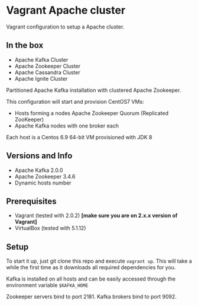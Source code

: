 Vagrant Apache cluster
=============
Vagrant configuration to setup a Apache cluster.

In the box
-------------------------
* Apache Kafka Cluster
* Apache Zookeeper Cluster
* Apache Cassandra Cluster
* Apache Ignite Cluster


Partitioned Apache Kafka installation with clustered Apache Zookeeper.

This configuration will start and provision CentOS7 VMs:

* Hosts forming a nodes Apache Zookeeper Quorum (Replicated ZooKeeper)
* Apache Kafka nodes with one broker each

Each host is a Centos 6.9 64-bit VM provisioned with JDK 8 

Versions and Info
-------------------------

* Apache Kafka 2.0.0
* Apache Zookeeper 3.4.6
* Dynamic hosts number

Prerequisites
-------------------------

* Vagrant (tested with 2.0.2) **[make sure you are on 2.x.x version of Vagrant]**
* VirtualBox (tested with 5.1.12)

Setup
-------------------------

To start it up, just git clone this repo and execute ```vagrant up```. This will take a while the first time as it downloads all required dependencies for you.

Kafka is installed on all hosts and can be easily accessed through the environment variable ```$KAFKA_HOME```

Zookeeper servers bind to port 2181. Kafka brokers bind to port 9092. 

